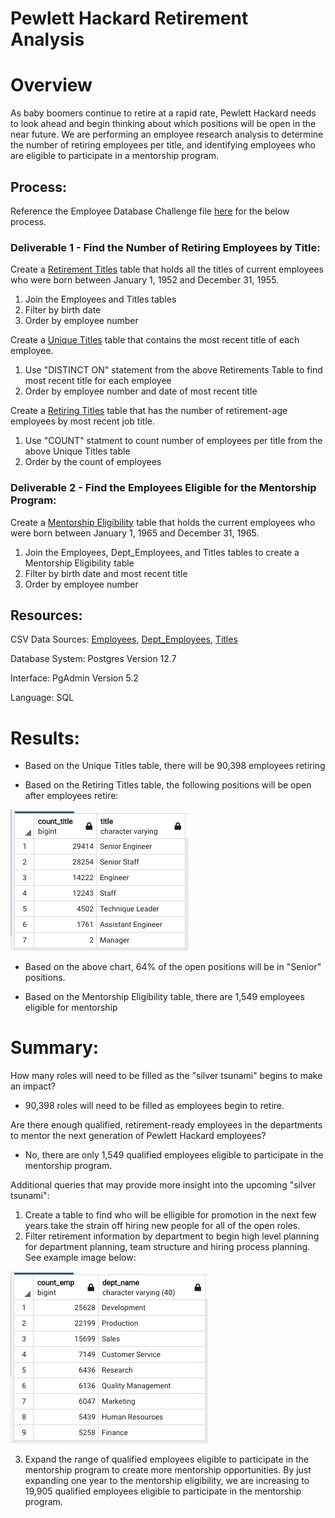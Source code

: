 # Pewlett Hackard Retirement Analysis

# Overview

As baby boomers continue to retire at a rapid rate, Pewlett Hackard needs to look ahead and begin thinking about which positions will be open in the near future. We are performing an employee research analysis to determine the number of retiring employees per title, and identifying employees who are eligible to participate in a mentorship program.

## Process:
Reference the Employee Database Challenge file [here](https://github.com/corispade/Pewlett_Hackard_Analysis/blob/main/Queries/Employee_Database_challenge.sql) for the below process.

### Deliverable 1 - Find the Number of Retiring Employees by Title:
Create a [Retirement Titles](https://github.com/corispade/Pewlett_Hackard_Analysis/blob/main/Data/retirement_titles.csv) table that holds all the titles of current employees who were born between January 1, 1952 and December 31, 1955. 
 1. Join the Employees and Titles tables
 2. Filter by birth date
 3. Order by employee number

Create a [Unique Titles](https://github.com/corispade/Pewlett_Hackard_Analysis/blob/main/Data/unique_titles.csv) table that contains the most recent title of each employee. 
 1. Use "DISTINCT ON" statement from the above Retirements Table to find most recent title for each employee
 2. Order by employee number and date of most recent title

Create a [Retiring Titles](https://github.com/corispade/Pewlett_Hackard_Analysis/blob/main/Data/retiring_titles.csv) table that has the number of retirement-age employees by most recent job title.
 1. Use "COUNT" statment to count number of employees per title from the above Unique Titles table
 2. Order by the count of employees

### Deliverable 2 - Find the Employees Eligible for the Mentorship Program:
Create a [Mentorship Eligibility](https://github.com/corispade/Pewlett_Hackard_Analysis/blob/main/Data/mentorship_eligibility.csv) table that holds the current employees who were born between January 1, 1965 and December 31, 1965.
 1. Join the Employees, Dept_Employees, and Titles tables to create a Mentorship Eligibility table
 2. Filter by birth date and most recent title
 3. Order by employee number

## Resources:
CSV Data Sources: [Employees](https://github.com/corispade/Pewlett_Hackard_Analysis/blob/main/Data/employees.csv), [Dept_Employees](https://github.com/corispade/Pewlett_Hackard_Analysis/blob/main/Data/dept_emp.csv), [Titles](https://github.com/corispade/Pewlett_Hackard_Analysis/blob/main/Data/titles.csv)

Database System: Postgres Version 12.7

Interface: PgAdmin Version 5.2

Language: SQL


# Results:

* Based on the Unique Titles table, there will be 90,398 employees retiring

* Based on the Retiring Titles table, the following positions will be open after employees retire:

![picture](https://github.com/corispade/Pewlett_Hackard_Analysis/blob/main/count_retiring_titles.png)

* Based on the above chart, 64% of the open positions will be in "Senior" positions. 

* Based on the Mentorship Eligibility table, there are 1,549 employees eligible for mentorship

# Summary:
How many roles will need to be filled as the "silver tsunami" begins to make an impact?
  * 90,398 roles will need to be filled as employees begin to retire. 

Are there enough qualified, retirement-ready employees in the departments to mentor the next generation of Pewlett Hackard employees?
* No, there are only 1,549 qualified employees eligible to participate in the mentorship program. 

Additional queries that may provide more insight into the upcoming "silver tsunami":
1. Create a table to find who will be elligible for promotion in the next few years take the strain off hiring new people for all of the open roles.
2. Filter retirement information by department to begin high level planning for department planning, team structure and hiring process planning. See example image below:

![picture](https://github.com/corispade/Pewlett_Hackard_Analysis/blob/main/count_retiring_dept.png)

3. Expand the range of qualified employees eligible to participate in the mentorship program to create more mentorship opportunities. By just expanding one year to the mentorship eligibility, we are increasing to 19,905 qualified employees eligible to participate in the mentorship program. 